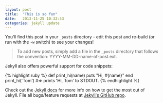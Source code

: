 ```yaml
---
layout: post
title:  "This is so fun"
date:   2013-11-25 10:32:53
categories: jekyll update
---
```


You'll find this post in your `_posts` directory - edit this post and re-build (or run with the `-w` switch) to see your changes!
> To add new posts, simply add a file in the `_posts` directory that follows the convention: YYYY-MM-DD-name-of-post.ext.

Jekyll also offers powerful support for code snippets:

{% highlight ruby %}
def print_hi(name)
  puts "Hi, #{name}"
end
print_hi('Tom')
#=> prints 'Hi, Tom' to STDOUT.
{% endhighlight %}

Check out the [Jekyll docs][jekyll] for more info on how to get the most out of Jekyll. File all bugs/feature requests at [Jekyll's GitHub repo][jekyll-gh].

[jekyll-gh]: https://github.com/mojombo/jekyll
[jekyll]:    http://jekyllrb.com
